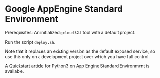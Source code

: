# Google AppEngine Standard Environment

Prerequisites: An initialized  `gcloud` CLI tool with a default project.

Run the script `deploy.sh`.

Note that it replaces an existing version as the default exposed service, so use this only on a development project over which you have full control.

A [Quickstart article](https://cloud.google.com/appengine/docs/standard/python3/quickstart) for Python3 on App Engine Standard Environment is available.

